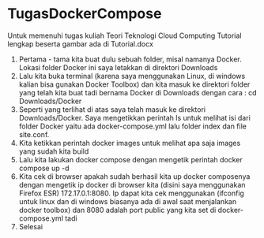 # TugasDockerCompose
Untuk memenuhi tugas kuliah Teori Teknologi Cloud Computing
Tutorial lengkap beserta gambar ada di Tutorial.docx
1. Pertama - tama kita buat dulu sebuah folder, misal namanya Docker. Lokasi folder Docker ini saya letakkan di direktori Downloads
2. Lalu kita buka terminal (karena saya menggunakan Linux, di windows kalian bisa gunakan Docker Toolbox) dan kita masuk ke direktori folder yang telah kita buat tadi bernama Docker di Downloads dengan cara : cd Downloads/Docker
3. Seperti yang terlihat di atas saya telah masuk ke direktori Downloads/Docker. Saya mengetikkan perintah ls untuk melihat isi dari folder Docker yaitu ada docker-compose.yml lalu folder index dan file site.conf.
4. Kita ketikkan perintah docker images untuk melihat apa saja images yang sudah kita build
5. Lalu kita lakukan docker compose dengan mengetik perintah docker compose up -d 
6. Kita cek di browser apakah sudah berhasil kita up docker composenya dengan mengetik ip docker di browser kita (disini saya menggunakan Firefox ESR) 172.17.0.1:8080. Ip dapat kita cek menggunakan (ifconfig untuk linux dan di windows biasanya ada di awal saat menjalankan docker toolbox) dan 8080 adalah port public yang kita set di docker-compose.yml tadi
7. Selesai
